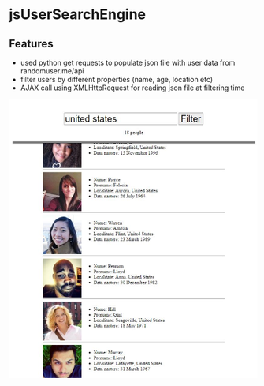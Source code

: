 # jsUserSearchEngine

## Features

* used python get requests to populate json file with user data from randomuser.me/api
* filter users by different properties (name, age, location etc)
* AJAX call using XMLHttpRequest for reading json file at filtering time

![features](screenshots/Capture.JPG)
